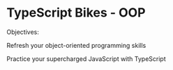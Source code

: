 # TypeScript Bikes - OOP
Objectives:

Refresh your object-oriented programming skills

Practice your supercharged JavaScript with TypeScript
